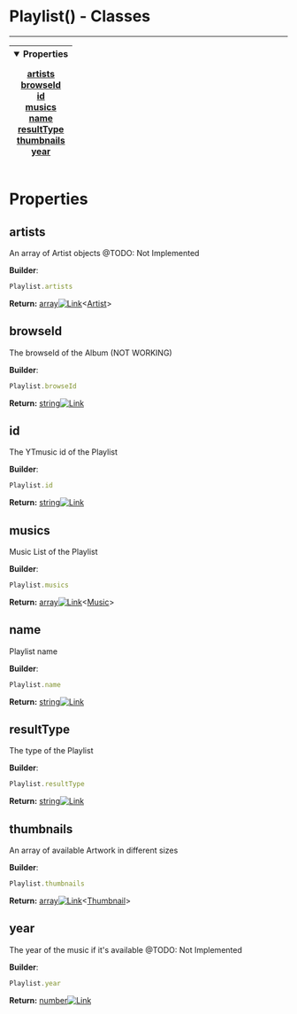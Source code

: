 <!-- This file is generated by a script. Do not edit directly -->
# Playlist() - Classes


---
| <details open><summary>Properties</summary><p>[artists](#artists)<br>[browseId](#browseid)<br>[id](#id)<br>[musics](#musics)<br>[name](#name)<br>[resultType](#resulttype)<br>[thumbnails](#thumbnails)<br>[year](#year)</p></details> |
| --- |



 # Properties


## artists
An array of Artist objects @TODO: Not Implemented

**Builder**:
````javascript
Playlist.artists
````



**Return:**
<span class="flex_return">[array![Link](/yt_music_api/assets/img/external_link.svg)](https://developer.mozilla.org/en-US/docs/Web/JavaScript/Reference/Global_Objects/Array)&lt;[Artist](/class/Artist)&gt;</span>
## browseId
The browseId of the Album (NOT WORKING)

**Builder**:
````javascript
Playlist.browseId
````



**Return:**
<span class="flex_return">[string![Link](/yt_music_api/assets/img/external_link.svg)](https://developer.mozilla.org/en-US/docs/Web/JavaScript/Reference/Global_Objects/String)</span>
## id
The YTmusic id of the Playlist

**Builder**:
````javascript
Playlist.id
````



**Return:**
<span class="flex_return">[string![Link](/yt_music_api/assets/img/external_link.svg)](https://developer.mozilla.org/en-US/docs/Web/JavaScript/Reference/Global_Objects/String)</span>
## musics
Music List of the Playlist

**Builder**:
````javascript
Playlist.musics
````



**Return:**
<span class="flex_return">[array![Link](/yt_music_api/assets/img/external_link.svg)](https://developer.mozilla.org/en-US/docs/Web/JavaScript/Reference/Global_Objects/Array)&lt;[Music](/class/Music)&gt;</span>
## name
Playlist name

**Builder**:
````javascript
Playlist.name
````



**Return:**
<span class="flex_return">[string![Link](/yt_music_api/assets/img/external_link.svg)](https://developer.mozilla.org/en-US/docs/Web/JavaScript/Reference/Global_Objects/String)</span>
## resultType
The type of the Playlist

**Builder**:
````javascript
Playlist.resultType
````



**Return:**
<span class="flex_return">[string![Link](/yt_music_api/assets/img/external_link.svg)](https://developer.mozilla.org/en-US/docs/Web/JavaScript/Reference/Global_Objects/String)</span>
## thumbnails
An array of available Artwork in different sizes

**Builder**:
````javascript
Playlist.thumbnails
````



**Return:**
<span class="flex_return">[array![Link](/yt_music_api/assets/img/external_link.svg)](https://developer.mozilla.org/en-US/docs/Web/JavaScript/Reference/Global_Objects/Array)&lt;[Thumbnail](/class/Thumbnail)&gt;</span>
## year
The year of the music if it's available @TODO: Not Implemented

**Builder**:
````javascript
Playlist.year
````



**Return:**
<span class="flex_return">[number![Link](/yt_music_api/assets/img/external_link.svg)](https://developer.mozilla.org/en-US/docs/Web/JavaScript/Reference/Global_Objects/Number)</span>